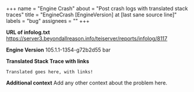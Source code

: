 +++
name = "Engine Crash"
about = "Post crash logs with translated stack traces"
title = "EngineCrash [EngineVersion] at [last sane source line]"
labels = "bug"
assignees = ""
+++

**URL of infolog.txt**
https://server3.beyondallreason.info/teiserver/reports/infolog/8117

**Engine Version**
105.1.1-1354-g72b2d55 bar

**Translated Stack Trace with links**

```
Translated goes here, with links!

```

**Additional context**
Add any other context about the problem here.
